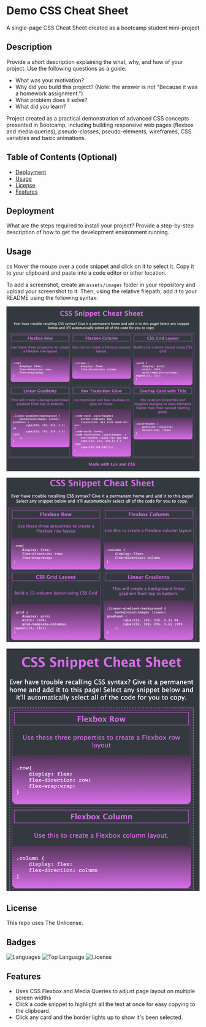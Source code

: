 # Demo CSS Cheat Sheet
A single-page CSS Cheat Sheet created as a bootcamp student mini-project

## Description

Provide a short description explaining the what, why, and how of your project. Use the following questions as a guide:

- What was your motivation?
- Why did you build this project? (Note: the answer is not "Because it was a homework assignment.")
- What problem does it solve?
- What did you learn?

Project created as a practical demonstration of advanced CSS concepts presented in Bootcamp, including building responsive web pages (flexbox and media queries), pseudo-classes, pseudo-elements, wireframes, CSS variables and basic animations.

## Table of Contents (Optional)

- [Deployment](#deployment)
- [Usage](#usage)
- [License](#license)
- [Features](#features)

## Deployment

What are the steps required to install your project? Provide a step-by-step description of how to get the development environment running.

## Usage
cs
Hover the mouse over a code snippet and click on it to select it.  Copy it to your clipboard and paste into a code editor or other location.

To add a screenshot, create an `assets/images` folder in your repository and upload your screenshot to it. Then, using the relative filepath, add it to your README using the following syntax:

![Desktop](assets/images/screen-3PerRow.png)

![Tablet](assets/images/screen-2PerRow.png)

![Mobile](assets/images/screen-1PerRow.png)

## License

This repo uses The Unlicense.

## Badges

![Languages](https://img.shields.io/github/languages/count/iseanc/demo-css-cheatsheet)
![Top Language](https://img.shields.io/github/languages/top/iseanc/demo-css-cheatsheet)
![License](https://img.shields.io/github/license/iseanc/demo-css-cheatsheet)

## Features

- Uses CSS Flexbox and Media Queries to adjust page layout on multiple screen widths
- Click a code snippet to highlight all the text at once for easy copying to the clipboard.
- Click any card and the border lights up to show it's been selected.